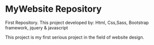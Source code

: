 # MyWebsite Repository
 First Repository.
This project developed by:
Html, Css,Sass, Bootstrap framework, jquery & javascript

This project is my first serious project in the field of website design.

